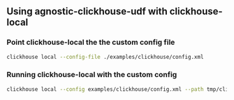 ## Using agnostic-clickhouse-udf with clickhouse-local

### Point clickhouse-local the the custom config file

```sh
clickhouse local --config-file ./examples/clickhouse/config.xml
```

### Running clickhouse-local with the custom config

```sh
clickhouse local --config examples/clickhouse/config.xml --path tmp/clickhouse
```


